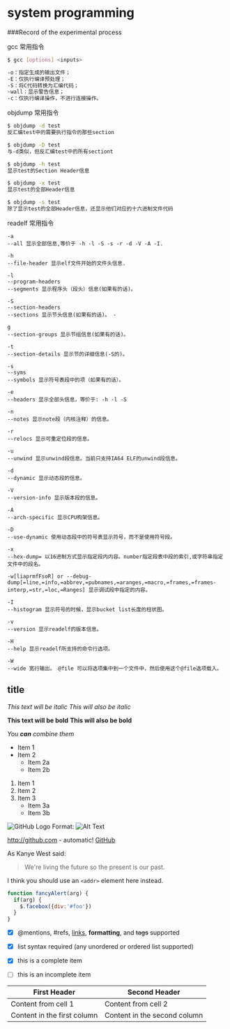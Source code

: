 # system programming


###Record of the experimental process





gcc 常用指令
```bash
$ gcc [options] <inputs>    

-o：指定生成的输出文件；
-E：仅执行编译预处理；
-S：将C代码转换为汇编代码；
-wall：显示警告信息；
-c：仅执行编译操作，不进行连接操作。

```

objdump 常用指令
```bash
$ objdump -d test    
反汇编test中的需要执行指令的那些section    

$ objdump -D test    
与-d类似，但反汇编test中的所有sectiont    

$ objdump -h test    
显示test的Section Header信息

$ objdump -x test    
显示test的全部Header信息

$ objdump -s test    
除了显示test的全部Header信息，还显示他们对应的十六进制文件代码
```

readelf 常用指令
```
-a
--all 显示全部信息,等价于 -h -l -S -s -r -d -V -A -I.

-h
--file-header 显示elf文件开始的文件头信息.

-l
--program-headers
--segments 显示程序头（段头）信息(如果有的话)。

-S
--section-headers
--sections 显示节头信息(如果有的话)。 -

g
--section-groups 显示节组信息(如果有的话)。

-t
--section-details 显示节的详细信息(-S的)。

-s
--syms
--symbols 显示符号表段中的项（如果有的话）。

-e
--headers 显示全部头信息，等价于: -h -l -S

-n
--notes 显示note段（内核注释）的信息。

-r
--relocs 显示可重定位段的信息。

-u
--unwind 显示unwind段信息。当前只支持IA64 ELF的unwind段信息。

-d
--dynamic 显示动态段的信息。

-V
--version-info 显示版本段的信息。

-A
--arch-specific 显示CPU构架信息。

-D
--use-dynamic 使用动态段中的符号表显示符号，而不是使用符号段。

-x
--hex-dump= 以16进制方式显示指定段内内容。number指定段表中段的索引,或字符串指定文件中的段名。

-w[liaprmfFsoR] or --debug-dump[=line,=info,=abbrev,=pubnames,=aranges,=macro,=frames,=frames-interp,=str,=loc,=Ranges] 显示调试段中指定的内容。

-I
--histogram 显示符号的时候，显示bucket list长度的柱状图。

-v
--version 显示readelf的版本信息。

-H
--help 显示readelf所支持的命令行选项。

-W
--wide 宽行输出。 @file 可以将选项集中到一个文件中，然后使用这个@file选项载入。
```

## title

*This text will be italic*
_This will also be italic_

**This text will be bold**
__This will also be bold__

_You **can** combine them_

* Item 1
* Item 2
  * Item 2a
  * Item 2b

1. Item 1
2. Item 2
3. Item 3
   * Item 3a
   * Item 3b

![GitHub Logo](/images/logo.png)
Format: ![Alt Text](url)

http://github.com - automatic!
[GitHub](http://github.com)

As Kanye West said:

> We're living the future so
> the present is our past.


I think you should use an
`<addr>` element here instead.


```javascript
function fancyAlert(arg) {
  if(arg) {
    $.facebox({div:'#foo'})
  }
}
```




- [x] @mentions, #refs, [links](), **formatting**, and <del>tags</del> supported
- [x] list syntax required (any unordered or ordered list supported)
- [x] this is a complete item
- [ ] this is an incomplete item



First Header | Second Header
------------ | -------------
Content from cell 1 | Content from cell 2
Content in the first column | Content in the second column
